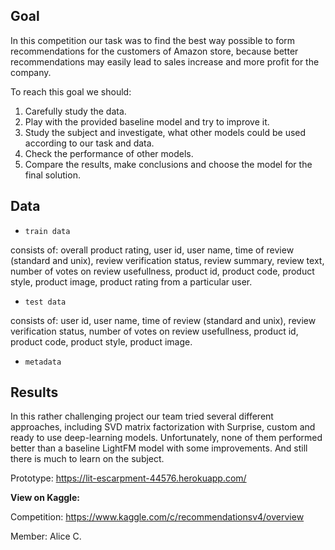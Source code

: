 ## Goal

In this competition our task was to find the best way possible to form recommendations for the customers of Amazon store, because better recommendations may easily lead to sales increase and more profit for the company. 

To reach this goal we should:
1. Carefully study the data.
2. Play with the provided baseline model and try to improve it. 
3. Study the subject and investigate, what other models could be used according to our task and data.
4. Check the performance of other models.
5. Compare the results, make conclusions and choose the model for the final solution.

## Data

- ```train data```

consists of: overall product rating, user id, user name, time of review (standard and unix), review verification status, review summary, review text, number of votes on review usefullness, product id, product code, product style, product image, product rating from a particular user.

- ```test data```

consists of: user id, user name, time of review (standard and unix), review verification status, number of votes on review usefullness, product id, product code, product style, product image.

- ```metadata```

## Results

In this rather challenging project our team tried several different approaches, including SVD matrix factorization with Surprise, custom and ready to use deep-learning models. Unfortunately, none of them performed better than a baseline LightFM model with some improvements.
And still there is much to learn on the subject.

Prototype: https://lit-escarpment-44576.herokuapp.com/



**View on Kaggle:** 

Competition: https://www.kaggle.com/c/recommendationsv4/overview

Member: Alice C.
